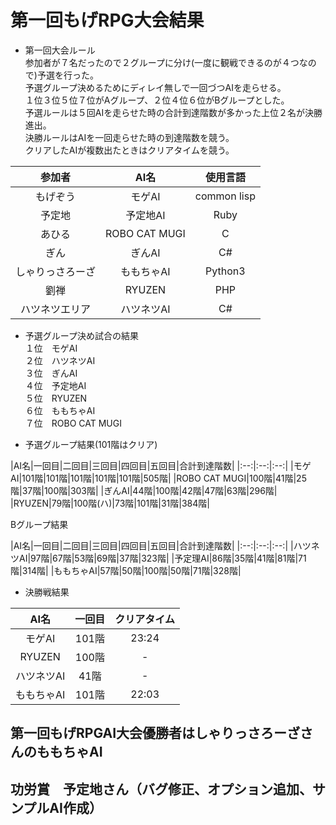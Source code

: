 # 第一回もげRPG大会結果  

- 第一回大会ルール  
参加者が７名だったので２グループに分け(一度に観戦できるのが４つなので)予選を行った。  
予選グループ決めるためにディレイ無しで一回づつAIを走らせる。  
１位３位５位７位がAグループ、２位４位６位がBグループとした。  
予選ルールは５回AIを走らせた時の合計到達階数が多かった上位２名が決勝進出。  
決勝ルールはAIを一回走らせた時の到達階数を競う。  
クリアしたAIが複数出たときはクリアタイムを競う。


|参加者|AI名|使用言語|
|:--:|:--:|:--:|
|もげぞう|モゲAI|common lisp|
|予定地|予定地AI|Ruby|
|あひる|ROBO CAT MUGI|C|
|ぎん|ぎんAI|C#|
|しゃりっさろーざ|ももちゃAI|Python3|
|劉禅|RYUZEN|PHP|
|ハツネツエリア|ハツネツAI|C#|

- 予選グループ決め試合の結果  
１位　モゲAI  
２位　ハツネツAI  
３位　ぎんAI  
４位　予定地AI  
５位　RYUZEN  
６位　ももちゃAI  
７位　ROBO CAT MUGI  


- 予選グループ結果(101階はクリア)


|AI名|一回目|二回目|三回目|四回目|五回目|合計到達階数|
|:--:|:--:|:--:|
|モゲAI|101階|101階|101階|101階|101階|505階|
|ROBO CAT MUGI|100階|41階|25階|37階|100階|303階|
|ぎんAI|44階|100階|42階|47階|63階|296階|
|RYUZEN|79階|100階(ハ)|73階|101階|31階|384階|

Bグループ結果  

|AI名|一回目|二回目|三回目|四回目|五回目|合計到達階数|
|:--:|:--:|:--:|
|ハツネツAI|97階|67階|53階|69階|37階|323階|
|予定理AI|86階|35階|41階|81階|71階|314階|
|ももちゃAI|57階|50階|100階|50階|71階|328階|


- 決勝戦結果  

|AI名|一回目|クリアタイム|
|:--:|:--:|:--:|
|モゲAI|101階|23:24|
|RYUZEN|100階|-|
|ハツネツAI|41階|-|
|ももちゃAI|101階|22:03|


## 第一回もげRPGAI大会優勝者はしゃりっさろーざさんのももちゃAI

## 功労賞　予定地さん（バグ修正、オプション追加、サンプルAI作成）